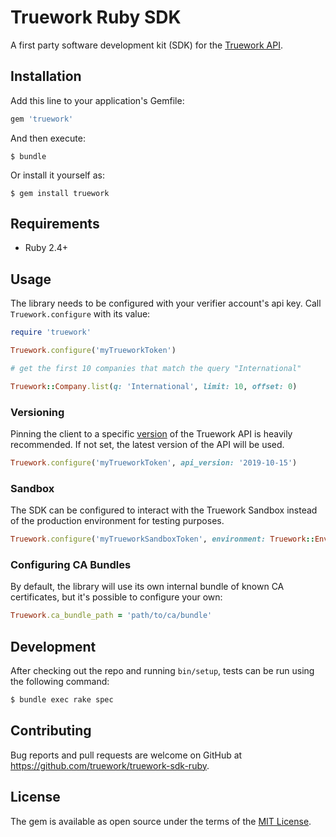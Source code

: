 # Truework Ruby SDK

A first party software development kit (SDK) for the [Truework API](https://www.truework.com/docs/api/).

## Installation

Add this line to your application's Gemfile:

```ruby
gem 'truework'
```

And then execute:

    $ bundle

Or install it yourself as:

    $ gem install truework

## Requirements

- Ruby 2.4+

## Usage

The library needs to be configured with your verifier account's api key. Call `Truework.configure` with its value:

```ruby
require 'truework'

Truework.configure('myTrueworkToken')

# get the first 10 companies that match the query "International"

Truework::Company.list(q: 'International', limit: 10, offset: 0)
```

### Versioning
Pinning the client to a specific [version](https://www.truework.com/docs/api#versioning) of the Truework API is heavily recommended.
If not set, the latest version of the API will be used.

```ruby
Truework.configure('myTrueworkToken', api_version: '2019-10-15')
```

### Sandbox

The SDK can be configured to interact with the Truework Sandbox instead of the production environment for testing
purposes.

```ruby
Truework.configure('myTrueworkSandboxToken', environment: Truework::Environment::SANDBOX)
```

### Configuring CA Bundles

By default, the library will use its own internal bundle of known CA
certificates, but it's possible to configure your own:

```ruby
Truework.ca_bundle_path = 'path/to/ca/bundle'
```

## Development

After checking out the repo and running `bin/setup`, tests can be run using the following command:

```bash
$ bundle exec rake spec
```

## Contributing

Bug reports and pull requests are welcome on GitHub at https://github.com/truework/truework-sdk-ruby.

## License

The gem is available as open source under the terms of the [MIT License](https://opensource.org/licenses/MIT).
